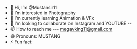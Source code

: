 - 👋 Hi, I’m @Mustansir11
- 👀 I’m interested in Photography 
- 🌱 I’m currently learning Animation & VFx
- 💞️ I’m looking to collaborate on Instagram and YOUTUBE --
- 📫 How to reach me --- megavking11@gmail.com 
- 😄 Pronouns: MUSTANG
- ⚡ Fun fact: 

<!---
Mustansir11/Mustansir11 is a ✨ special ✨ repository because its `README.md` (this file) appears on your GitHub profile.
You can click the Preview link to take a look at your changes.
--->
